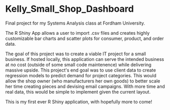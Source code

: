 # Kelly_Small_Shop_Dashboard
Final project for my Systems Analysis class at Fordham University.

The R Shiny App allows a user to import .csv files and creates highly customizable bar charts and scatter plots for consumer, product, and order data. 

The goal of this project was to create a viable IT project for a small business. If hosted locally, this application can serve the intended business at no cost (outside of some small code maintenence) while delivering massive upside. This project's end goal was to use client data to create regression models to predict demand for project categories. This would allow the shop owner (who manufacturers her own goods) to better scale her time creating pieces and devising email campaigns. With more time and real data, this would be simple to implement given the current layout.

This is my first ever R Shiny application, with hopefully more to come!
